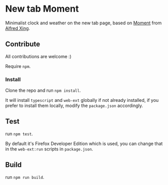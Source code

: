 # New tab Moment

Minimalist clock and weather on the new tab page, based on [Moment](https://github.com/alfredxing/moment) from [Alfred Xing](https://alfredxing.com/).

## Contribute

All contributions are welcome :)

Require `npm`.

### Install

Clone the repo and run `npm install`.

It will install `typescript` and `web-ext` globally if not already installed, if you prefer to install them locally, modify the `package.json` accordingly.

## Test

run `npm test`.

By default it's Firefox Developer Edition which is used, you can change that in the `web-ext:run` scripts in `package.json`.

## Build

run `npm run build`.
